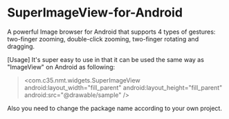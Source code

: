 # SuperImageView-for-Android
A powerful Image browser for Android that supports 4 types of gestures: two-finger zooming, double-click zooming, two-finger rotating and dragging.

[Usage]
It's super easy to use in that it can be used the same way as "ImageView" on Android as following:

> \<com.c35.nmt.widgets.SuperImageView
>  android:layout_width="fill_parent"
>  android:layout_height="fill_parent"
>	 android:src="@drawable/sample" /\>

Also you need to change the package name according to your own project.
